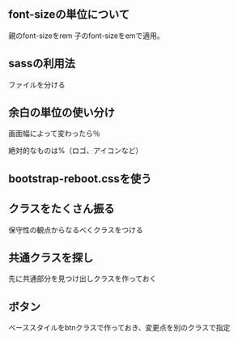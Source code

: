 ## font-sizeの単位について
親のfont-sizeをrem 子のfont-sizeをemで適用。

## sassの利用法
ファイルを分ける

## 余白の単位の使い分け
画面幅によって変わったら％

絶対的なものは%（ロゴ、アイコンなど）

## bootstrap-reboot.cssを使う


## クラスをたくさん振る

保守性の観点からなるべくクラスをつける

## 共通クラスを探し

先に共通部分を見つけ出しクラスを作っておく

## ボタン　

ベーススタイルをbtnクラスで作っておき、変更点を別のクラスで指定















